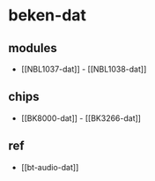 
# beken-dat 

## modules 

- [[NBL1037-dat]] - [[NBL1038-dat]]

## chips 

- [[BK8000-dat]] - [[BK3266-dat]]


## ref 

- [[bt-audio-dat]]